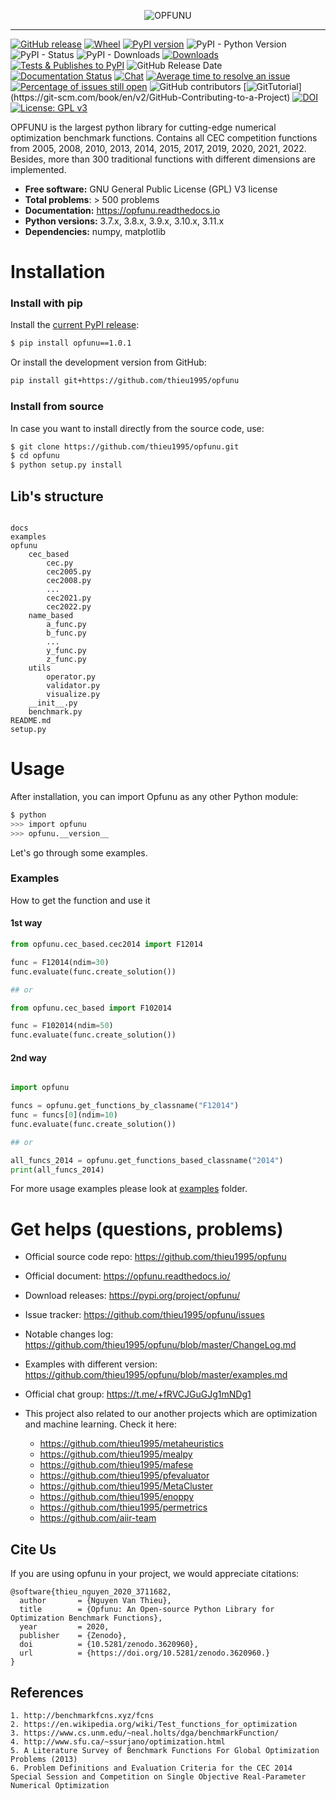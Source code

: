 
<p align="center"><img src=".github/img/logo.png" alt="OPFUNU" title="OPFUNU"/></p>

---


[![GitHub release](https://img.shields.io/badge/release-1.0.1-yellow.svg)](https://github.com/thieu1995/opfunu/releases)
[![Wheel](https://img.shields.io/pypi/wheel/gensim.svg)](https://pypi.python.org/pypi/opfunu) 
[![PyPI version](https://badge.fury.io/py/opfunu.svg)](https://badge.fury.io/py/opfunu)
![PyPI - Python Version](https://img.shields.io/pypi/pyversions/opfunu.svg)
![PyPI - Status](https://img.shields.io/pypi/status/opfunu.svg)
![PyPI - Downloads](https://img.shields.io/pypi/dm/opfunu.svg)
[![Downloads](https://pepy.tech/badge/opfunu)](https://pepy.tech/project/opfunu)
[![Tests & Publishes to PyPI](https://github.com/thieu1995/opfunu/actions/workflows/publish-package.yaml/badge.svg)](https://github.com/thieu1995/opfunu/actions/workflows/publish-package.yaml)
![GitHub Release Date](https://img.shields.io/github/release-date/thieu1995/opfunu.svg)
[![Documentation Status](https://readthedocs.org/projects/opfunu/badge/?version=latest)](https://opfunu.readthedocs.io/en/latest/?badge=latest)
[![Chat](https://img.shields.io/badge/Chat-on%20Telegram-blue)](https://t.me/+fRVCJGuGJg1mNDg1)
[![Average time to resolve an issue](http://isitmaintained.com/badge/resolution/thieu1995/opfunu.svg)](http://isitmaintained.com/project/thieu1995/opfunu "Average time to resolve an issue")
[![Percentage of issues still open](http://isitmaintained.com/badge/open/thieu1995/opfunu.svg)](http://isitmaintained.com/project/thieu1995/opfunu "Percentage of issues still open")
![GitHub contributors](https://img.shields.io/github/contributors/thieu1995/opfunu.svg)
[![GitTutorial](https://img.shields.io/badge/PR-Welcome-%23FF8300.svg?)](https://git-scm.com/book/en/v2/GitHub-Contributing-to-a-Project)
[![DOI](https://zenodo.org/badge/DOI/10.5281/zenodo.3620960.svg)](https://doi.org/10.5281/zenodo.3620960)
[![License: GPL v3](https://img.shields.io/badge/License-GPLv3-blue.svg)](https://www.gnu.org/licenses/gpl-3.0)


OPFUNU is the largest python library for cutting-edge numerical optimization benchmark functions. Contains all CEC 
competition functions from 2005, 2008, 2010, 2013, 2014, 2015, 2017, 2019, 2020, 2021, 2022. Besides, more than 300 
traditional functions with different dimensions are implemented.

* **Free software:** GNU General Public License (GPL) V3 license
* **Total problems**: > 500 problems
* **Documentation:** https://opfunu.readthedocs.io
* **Python versions:** 3.7.x, 3.8.x, 3.9.x, 3.10.x, 3.11.x
* **Dependencies:** numpy, matplotlib


# Installation

### Install with pip

Install the [current PyPI release](https://pypi.python.org/pypi/opfunu):
```sh
$ pip install opfunu==1.0.1
```

Or install the development version from GitHub:

```bash
pip install git+https://github.com/thieu1995/opfunu
```

### Install from source

In case you want to install directly from the source code, use:
```sh 
$ git clone https://github.com/thieu1995/opfunu.git
$ cd opfunu
$ python setup.py install
```


## Lib's structure

```code

docs
examples
opfunu
    cec_based
        cec.py
        cec2005.py
        cec2008.py
        ...
        cec2021.py
        cec2022.py
    name_based
        a_func.py
        b_func.py
        ...
        y_func.py
        z_func.py
    utils
        operator.py
        validator.py
        visualize.py
    __init__.py
    benchmark.py
README.md
setup.py
```


# Usage

After installation, you can import Opfunu as any other Python module:

```sh
$ python
>>> import opfunu
>>> opfunu.__version__
```

Let's go through some examples.


### Examples

How to get the function and use it

#### 1st way

```python
from opfunu.cec_based.cec2014 import F12014

func = F12014(ndim=30)
func.evaluate(func.create_solution())

## or

from opfunu.cec_based import F102014

func = F102014(ndim=50)
func.evaluate(func.create_solution())
```


#### 2nd way

```python

import opfunu

funcs = opfunu.get_functions_by_classname("F12014")
func = funcs[0](ndim=10)
func.evaluate(func.create_solution())

## or

all_funcs_2014 = opfunu.get_functions_based_classname("2014")
print(all_funcs_2014)

```

For more usage examples please look at [examples](/examples) folder.



# Get helps (questions, problems)

* Official source code repo: https://github.com/thieu1995/opfunu
* Official document: https://opfunu.readthedocs.io/
* Download releases: https://pypi.org/project/opfunu/
* Issue tracker: https://github.com/thieu1995/opfunu/issues
* Notable changes log: https://github.com/thieu1995/opfunu/blob/master/ChangeLog.md
* Examples with different version: https://github.com/thieu1995/opfunu/blob/master/examples.md
* Official chat group: https://t.me/+fRVCJGuGJg1mNDg1

* This project also related to our another projects which are optimization and machine learning. Check it here:
    * https://github.com/thieu1995/metaheuristics
    * https://github.com/thieu1995/mealpy
    * https://github.com/thieu1995/mafese
    * https://github.com/thieu1995/pfevaluator
    * https://github.com/thieu1995/MetaCluster
    * https://github.com/thieu1995/enoppy
    * https://github.com/thieu1995/permetrics
    * https://github.com/aiir-team


## Cite Us

If you are using opfunu in your project, we would appreciate citations:

```code
@software{thieu_nguyen_2020_3711682,
  author       = {Nguyen Van Thieu},
  title        = {Opfunu: An Open-source Python Library for Optimization Benchmark Functions},
  year         = 2020,
  publisher    = {Zenodo},
  doi          = {10.5281/zenodo.3620960},
  url          = {https://doi.org/10.5281/zenodo.3620960.}
}
```


## References 

```code
1. http://benchmarkfcns.xyz/fcns
2. https://en.wikipedia.org/wiki/Test_functions_for_optimization
3. https://www.cs.unm.edu/~neal.holts/dga/benchmarkFunction/
4. http://www.sfu.ca/~ssurjano/optimization.html
5. A Literature Survey of Benchmark Functions For Global Optimization Problems (2013)
6. Problem Definitions and Evaluation Criteria for the CEC 2014 Special Session and Competition on Single Objective Real-Parameter Numerical Optimization 
```

